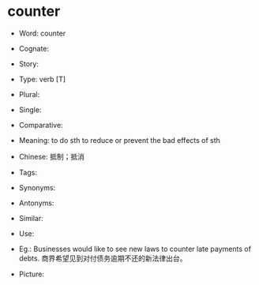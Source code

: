 # counter

- Word: counter
- Cognate: 
- Story: 

- Type: verb [T]
- Plural: 
- Single: 
- Comparative: 
- Meaning: to do sth to reduce or prevent the bad effects of sth
- Chinese: 抵制；抵消
- Tags: 
- Synonyms: 
- Antonyms: 
- Similar: 
- Use: 
- Eg.: Businesses would like to see new laws to counter late payments of debts. 商界希望见到对付债务逾期不还的新法律出台。
- Picture: 

